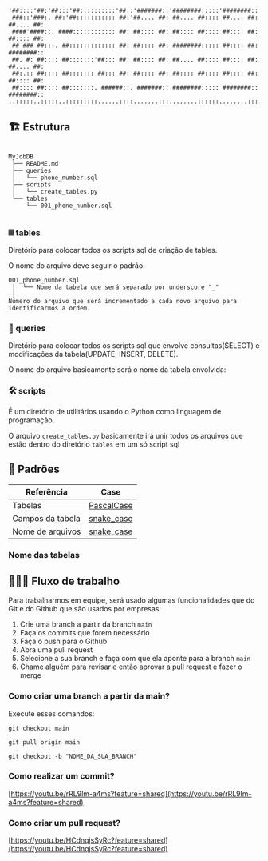 ```
'##::::'##:'##:::'##::::::::::'##::'#######::'########:::::'########::'########::
 ###::'###:. ##:'##::::::::::: ##:'##.... ##: ##.... ##:::: ##.... ##: ##.... ##:
 ####'####::. ####:::::::::::: ##: ##:::: ##: ##:::: ##:::: ##:::: ##: ##:::: ##:
 ## ### ##:::. ##::::::::::::: ##: ##:::: ##: ########::::: ##:::: ##: ########::
 ##. #: ##:::: ##:::::::'##::: ##: ##:::: ##: ##.... ##:::: ##:::: ##: ##.... ##:
 ##:.:: ##:::: ##::::::: ##::: ##: ##:::: ##: ##:::: ##:::: ##:::: ##: ##:::: ##:
 ##:::: ##:::: ##:::::::. ######::. #######:: ########::::: ########:: ########::
..:::::..:::::..:::::::::......::::.......:::........::::::........:::........:::
```

## 🏗️ Estrutura


```

MyJobDB
 ├── README.md
 ├── queries
 │   └── phone_number.sql
 ├── scripts
 │   └── create_tables.py
 └── tables
     └── 001_phone_number.sql
     
```


### 𝄜  tables

Diretório para colocar todos os scripts sql de criação de tables.

O nome do arquivo deve seguir o padrão:

```
001_phone_number.sql
 │  └── Nome da tabela que será separado por underscore "_"
 │
Número do arquivo que será incrementado a cada novo arquivo para identificarmos a ordem.
```

### 🔎  queries

Diretório para colocar todos os scripts sql que envolve consultas(SELECT) e modificações da tabela(UPDATE, INSERT, DELETE).

O nome do arquivo basicamente será o nome da tabela envolvida:

### 🛠️ scripts

É um diretório de utilitários usando o Python como linguagem de programação.

O arquivo `create_tables.py` basicamente irá unir todos os arquivos que estão dentro do diretório `tables` em um só script sql

## 🧩 Padrões

| Referência       | Case                                                                                                                        |
| ---------------- | --------------------------------------------------------------------------------------------------------------------------- |
| Tabelas          | [PascalCase](https://www.freecodecamp.org/news/snake-case-vs-camel-case-vs-pascal-case-vs-kebab-case-whats-the-difference/) |
| Campos da tabela | [snake_case](https://www.freecodecamp.org/news/snake-case-vs-camel-case-vs-pascal-case-vs-kebab-case-whats-the-difference/) |
| Nome de arquivos | [snake_case](https://www.freecodecamp.org/news/snake-case-vs-camel-case-vs-pascal-case-vs-kebab-case-whats-the-difference/) |

### Nome das tabelas

## 👨🏻‍💻 Fluxo de trabalho

Para trabalharmos em equipe, será usado algumas funcionalidades que do Git e do Github que são usados por empresas:

1. Crie uma branch a partir da branch `main`
2. Faça os commits que forem necessário
3. Faça o push para o Github
4. Abra uma pull request
5. Selecione a sua branch e faça com que ela aponte para a branch `main`
6. Chame alguém para revisar e então aprovar a pull request e fazer o merge


### Como criar uma branch a partir da main?

Execute esses comandos:

```shell
git checkout main
```
```shell
git pull origin main
```
```shell
git checkout -b "NOME_DA_SUA_BRANCH"
```

### Como realizar um commit?

[https://youtu.be/rRL9lm-a4ms?feature=shared](https://youtu.be/rRL9lm-a4ms?feature=shared)

### Como criar um pull request?

[https://youtu.be/HCdnqjsSyRc?feature=shared](https://youtu.be/HCdnqjsSyRc?feature=shared)
